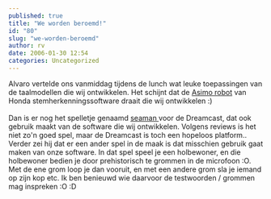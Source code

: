 ```yaml
---
published: true
title: "We worden beroemd!"
id: "80"
slug: "we-worden-beroemd"
author: rv
date: 2006-01-30 12:54
categories: Uncategorized
---
```

Alvaro vertelde ons vanmiddag tijdens de lunch wat leuke toepassingen van de taalmodellen die wij ontwikkelen. Het schijnt dat de <a href="http://world.honda.com/ASIMO/">Asimo robot</a> van Honda stemherkenningssoftware draait die wij ontwikkelen :)<br /><br />Dan is er nog het spelletje genaamd <a href="http://www.gamespot.com/dreamcast/sim/seaman/">seaman </a>voor de Dreamcast, dat ook gebruik maakt van de software die wij ontwikkelen. Volgens reviews is het niet zo'n goed spel, maar de Dreamcast is toch een hopeloos platform.. Verder zei hij dat er een ander spel in de maak is dat misschien gebruik gaat maken van onze software. In dat spel speel je een holbewoner, en die holbewoner bedien je door prehistorisch te grommen in de microfoon :O. Met de ene grom loop je dan vooruit, en met een andere grom sla je iemand op zijn kop etc. Ik ben benieuwd wie daarvoor de testwoorden / grommen mag inspreken :O :D